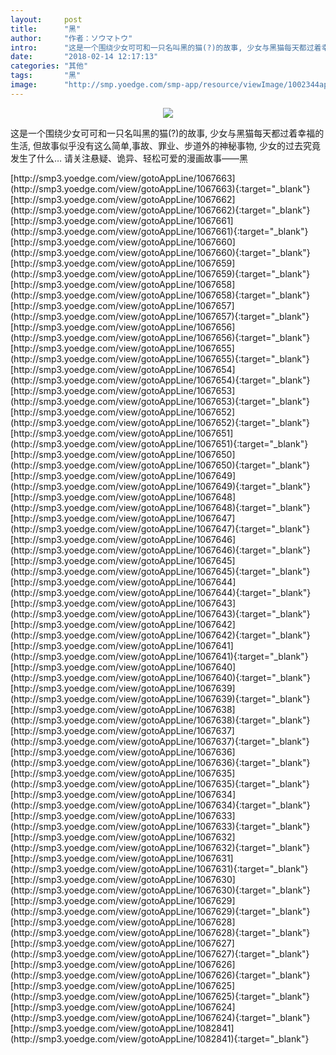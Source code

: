 ```yaml
---
layout:     post
title:      "黑"
author:     "作者：ソウマトウ"
intro:      "这是一个围绕少女可可和一只名叫黑的猫(?)的故事, 少女与黑猫每天都过着幸福的生活, 但故事似乎没有这么简单,事故、罪业、步道外的神秘事物, 少女的过去究竟发生了什么… 请关注悬疑、诡异、轻松可爱的漫画故事——黑"
date:       "2018-02-14 12:17:13"
categories: "其他"
tags:       "黑"
image:      "http://smp.yoedge.com/smp-app/resource/viewImage/1002344appline.png"
---
```

<div style="text-align: center">
<p><img src="http://smp.yoedge.com/smp-app/resource/viewImage/1002344appline.png"/></p>
</div>
<p class="post-meta">
<span>这是一个围绕少女可可和一只名叫黑的猫(?)的故事, 少女与黑猫每天都过着幸福的生活, 但故事似乎没有这么简单,事故、罪业、步道外的神秘事物, 少女的过去究竟发生了什么… 请关注悬疑、诡异、轻松可爱的漫画故事——黑</span>
</p>
[http://smp3.yoedge.com/view/gotoAppLine/1067663](http://smp3.yoedge.com/view/gotoAppLine/1067663){:target="_blank"}
[http://smp3.yoedge.com/view/gotoAppLine/1067662](http://smp3.yoedge.com/view/gotoAppLine/1067662){:target="_blank"}
[http://smp3.yoedge.com/view/gotoAppLine/1067661](http://smp3.yoedge.com/view/gotoAppLine/1067661){:target="_blank"}
[http://smp3.yoedge.com/view/gotoAppLine/1067660](http://smp3.yoedge.com/view/gotoAppLine/1067660){:target="_blank"}
[http://smp3.yoedge.com/view/gotoAppLine/1067659](http://smp3.yoedge.com/view/gotoAppLine/1067659){:target="_blank"}
[http://smp3.yoedge.com/view/gotoAppLine/1067658](http://smp3.yoedge.com/view/gotoAppLine/1067658){:target="_blank"}
[http://smp3.yoedge.com/view/gotoAppLine/1067657](http://smp3.yoedge.com/view/gotoAppLine/1067657){:target="_blank"}
[http://smp3.yoedge.com/view/gotoAppLine/1067656](http://smp3.yoedge.com/view/gotoAppLine/1067656){:target="_blank"}
[http://smp3.yoedge.com/view/gotoAppLine/1067655](http://smp3.yoedge.com/view/gotoAppLine/1067655){:target="_blank"}
[http://smp3.yoedge.com/view/gotoAppLine/1067654](http://smp3.yoedge.com/view/gotoAppLine/1067654){:target="_blank"}
[http://smp3.yoedge.com/view/gotoAppLine/1067653](http://smp3.yoedge.com/view/gotoAppLine/1067653){:target="_blank"}
[http://smp3.yoedge.com/view/gotoAppLine/1067652](http://smp3.yoedge.com/view/gotoAppLine/1067652){:target="_blank"}
[http://smp3.yoedge.com/view/gotoAppLine/1067651](http://smp3.yoedge.com/view/gotoAppLine/1067651){:target="_blank"}
[http://smp3.yoedge.com/view/gotoAppLine/1067650](http://smp3.yoedge.com/view/gotoAppLine/1067650){:target="_blank"}
[http://smp3.yoedge.com/view/gotoAppLine/1067649](http://smp3.yoedge.com/view/gotoAppLine/1067649){:target="_blank"}
[http://smp3.yoedge.com/view/gotoAppLine/1067648](http://smp3.yoedge.com/view/gotoAppLine/1067648){:target="_blank"}
[http://smp3.yoedge.com/view/gotoAppLine/1067647](http://smp3.yoedge.com/view/gotoAppLine/1067647){:target="_blank"}
[http://smp3.yoedge.com/view/gotoAppLine/1067646](http://smp3.yoedge.com/view/gotoAppLine/1067646){:target="_blank"}
[http://smp3.yoedge.com/view/gotoAppLine/1067645](http://smp3.yoedge.com/view/gotoAppLine/1067645){:target="_blank"}
[http://smp3.yoedge.com/view/gotoAppLine/1067644](http://smp3.yoedge.com/view/gotoAppLine/1067644){:target="_blank"}
[http://smp3.yoedge.com/view/gotoAppLine/1067643](http://smp3.yoedge.com/view/gotoAppLine/1067643){:target="_blank"}
[http://smp3.yoedge.com/view/gotoAppLine/1067642](http://smp3.yoedge.com/view/gotoAppLine/1067642){:target="_blank"}
[http://smp3.yoedge.com/view/gotoAppLine/1067641](http://smp3.yoedge.com/view/gotoAppLine/1067641){:target="_blank"}
[http://smp3.yoedge.com/view/gotoAppLine/1067640](http://smp3.yoedge.com/view/gotoAppLine/1067640){:target="_blank"}
[http://smp3.yoedge.com/view/gotoAppLine/1067639](http://smp3.yoedge.com/view/gotoAppLine/1067639){:target="_blank"}
[http://smp3.yoedge.com/view/gotoAppLine/1067638](http://smp3.yoedge.com/view/gotoAppLine/1067638){:target="_blank"}
[http://smp3.yoedge.com/view/gotoAppLine/1067637](http://smp3.yoedge.com/view/gotoAppLine/1067637){:target="_blank"}
[http://smp3.yoedge.com/view/gotoAppLine/1067636](http://smp3.yoedge.com/view/gotoAppLine/1067636){:target="_blank"}
[http://smp3.yoedge.com/view/gotoAppLine/1067635](http://smp3.yoedge.com/view/gotoAppLine/1067635){:target="_blank"}
[http://smp3.yoedge.com/view/gotoAppLine/1067634](http://smp3.yoedge.com/view/gotoAppLine/1067634){:target="_blank"}
[http://smp3.yoedge.com/view/gotoAppLine/1067633](http://smp3.yoedge.com/view/gotoAppLine/1067633){:target="_blank"}
[http://smp3.yoedge.com/view/gotoAppLine/1067632](http://smp3.yoedge.com/view/gotoAppLine/1067632){:target="_blank"}
[http://smp3.yoedge.com/view/gotoAppLine/1067631](http://smp3.yoedge.com/view/gotoAppLine/1067631){:target="_blank"}
[http://smp3.yoedge.com/view/gotoAppLine/1067630](http://smp3.yoedge.com/view/gotoAppLine/1067630){:target="_blank"}
[http://smp3.yoedge.com/view/gotoAppLine/1067629](http://smp3.yoedge.com/view/gotoAppLine/1067629){:target="_blank"}
[http://smp3.yoedge.com/view/gotoAppLine/1067628](http://smp3.yoedge.com/view/gotoAppLine/1067628){:target="_blank"}
[http://smp3.yoedge.com/view/gotoAppLine/1067627](http://smp3.yoedge.com/view/gotoAppLine/1067627){:target="_blank"}
[http://smp3.yoedge.com/view/gotoAppLine/1067626](http://smp3.yoedge.com/view/gotoAppLine/1067626){:target="_blank"}
[http://smp3.yoedge.com/view/gotoAppLine/1067625](http://smp3.yoedge.com/view/gotoAppLine/1067625){:target="_blank"}
[http://smp3.yoedge.com/view/gotoAppLine/1067624](http://smp3.yoedge.com/view/gotoAppLine/1067624){:target="_blank"}
[http://smp3.yoedge.com/view/gotoAppLine/1082841](http://smp3.yoedge.com/view/gotoAppLine/1082841){:target="_blank"}


